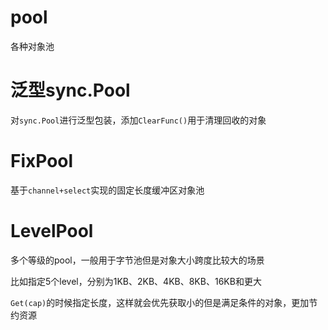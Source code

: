 # pool

各种对象池

# 泛型sync.Pool
对`sync.Pool`进行泛型包装，添加`ClearFunc()`用于清理回收的对象

# FixPool
基于`channel+select`实现的固定长度缓冲区对象池

# LevelPool
多个等级的pool，一般用于字节池但是对象大小跨度比较大的场景

比如指定5个level，分别为1KB、2KB、4KB、8KB、16KB和更大

`Get(cap)`的时候指定长度，这样就会优先获取小的但是满足条件的对象，更加节约资源